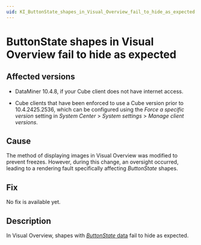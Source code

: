 ```yaml
---
uid: KI_ButtonState_shapes_in_Visual_Overview_fail_to_hide_as_expected
---
```


# ButtonState shapes in Visual Overview fail to hide as expected

## Affected versions

- DataMiner 10.4.8, if your Cube client does not have internet access.

- Cube clients that have been enforced to use a Cube version prior to 10.4.2425.2536, which can be configured using the *Force a specific version* setting in *System Center* > *System settings* > *Manage client versions*.

## Cause

The method of displaying images in Visual Overview was modified to prevent freezes. However, during this change, an oversight occurred, leading to a rendering fault specifically affecting *ButtonState* shapes.

## Fix

No fix is available yet.

<!--

RN 40454:

- For Cube clients without internet access:

  1. Request an upgrade package from an Administrator working on a DMS that has not been impacted by this issue.

  1. Manually upgrade your DMA using the provided package. See [Upgrading a DataMiner Agent](xref:Upgrading_a_DataMiner_Agent).

- For clients enforced to use a version older than 10.4.2425.2536:

  1. Navigate to *System Center* > *System settings* > *Manage client versions*.

  1. Select a Cube version higher than 10.4.2425.2536. See [Managing client versions](xref:DMA_configuration_related_to_client_applications#managing-client-versions).
-->

## Description

In Visual Overview, shapes with [*ButtonState* data](xref:Designing_buttons_with_four_different_states) fail to hide as expected.
